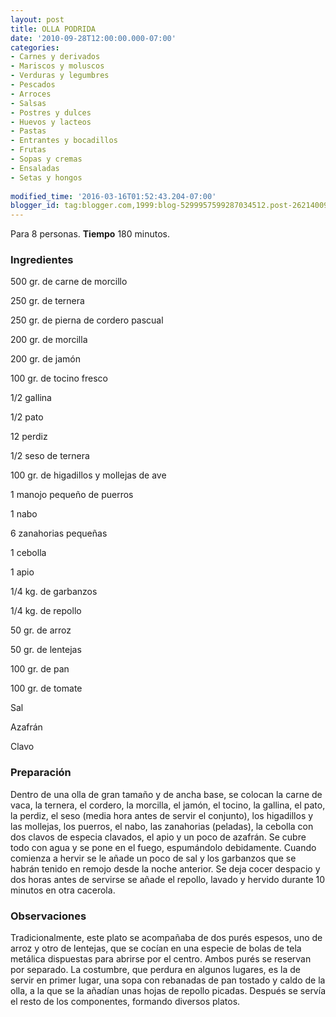 ```yaml
---
layout: post
title: OLLA PODRIDA
date: '2010-09-28T12:00:00.000-07:00'
categories:
- Carnes y derivados
- Mariscos y moluscos
- Verduras y legumbres
- Pescados
- Arroces
- Salsas
- Postres y dulces
- Huevos y lacteos
- Pastas
- Entrantes y bocadillos
- Frutas
- Sopas y cremas
- Ensaladas
- Setas y hongos
 
modified_time: '2016-03-16T01:52:43.204-07:00'
blogger_id: tag:blogger.com,1999:blog-5299957599287034512.post-2621400967890806416
---
```


Para 8 personas.
<b>Tiempo</b> 180 minutos.

<h3>Ingredientes</h3>

500 gr. de carne de morcillo

250 gr. de ternera

250 gr. de pierna de cordero pascual

200 gr. de morcilla

200 gr. de jamón

100 gr. de tocino fresco

1/2 gallina

1/2 pato

12 perdiz

1/2 seso de ternera

100 gr. de higadillos y mollejas de ave

1 manojo pequeño de puerros

1 nabo

6 zanahorias pequeñas

1 cebolla

1 apio

1/4 kg. de garbanzos

1/4 kg. de repollo

50 gr. de arroz

50 gr. de lentejas

100 gr. de pan

100 gr. de tomate

Sal

Azafrán

Clavo

<h3>Preparación</h3>

Dentro de una olla de gran tamaño y de ancha base, se colocan la carne de vaca, la ternera, el cordero, la morcilla, el jamón, el tocino, la gallina, el pato, la perdiz, el seso (media hora antes de servir el conjunto), los higadillos y las mollejas, los puerros, el nabo, las zanahorias (peladas), la cebolla con dos clavos de especia clavados, el apio y un poco de azafrán. Se cubre todo con agua y se pone en el fuego, espumándolo debidamente. Cuando comienza a hervir se le añade un poco de sal y los garbanzos que se habrán tenido en remojo desde la noche anterior. Se deja cocer despacio y dos horas antes de servirse se añade el repollo, lavado y hervido durante 10 minutos en otra cacerola.

<h3>Observaciones</h3>

Tradicionalmente, este plato se acompañaba de dos purés espesos, uno de arroz y otro de lentejas, que se cocían en una especie de bolas de tela metálica dispuestas para abrirse por el centro. Ambos purés se reservan por separado. La costumbre, que perdura en algunos lugares, es la de servir en primer lugar, una sopa con rebanadas de pan tostado y caldo de la olla, a la que se la añadían unas hojas de repollo picadas. Después se servía el resto de los componentes, formando diversos platos.

